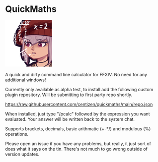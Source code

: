 # QuickMaths
![Math Tataru](images/icon.png?raw=true "")

A quick and dirty command line calculator for FFXIV. No need for any additional windows! 

Currently only available as alpha test, to install add the following custom plugin repository. Will be submitting to first party repo shortly.

https://raw.githubusercontent.com/centizen/quickmaths/main/repo.json

When installed, just type "/pcalc" followed by the expression you want evaluated. Your answer will be written back to the system chat. 

Supports brackets, decimals, basic arithmatic (+-*/) and modulous (%) operations. 

Please open an issue if you have any problems, but really, it just sort of does what it says on the tin. There's not much to go wrong outside of version updates. 
